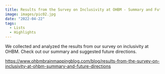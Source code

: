```yaml
---
title: Results from the Survey on Inclusivity at OHBM - Summary and Future Directions
image: images/pic02.jpg
date: "2022-04-22"
tags:
  - Lists
  - Highlights
---
```

We collected and analyzed the results from our survey on inclusivity at OHBM. Check out our summary and suggested future directions.

<!-- more -->
https://www.ohbmbrainmappingblog.com/blog/results-from-the-survey-on-inclusivity-at-ohbm-summary-and-future-directions
